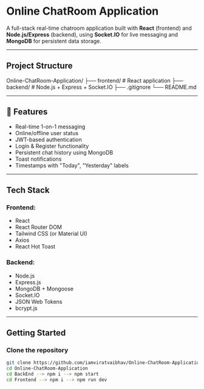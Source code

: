 # Online ChatRoom Application

A full-stack real-time chatroom application built with **React** (frontend) and **Node.js/Express** (backend), using **Socket.IO** for live messaging and **MongoDB** for persistent data storage.

---

##  Project Structure

Online-ChatRoom-Application/
├── frontend/ # React application
├── backend/ # Node.js + Express + Socket.IO
├── .gitignore
└── README.md



---

## 🚀 Features

-  Real-time 1-on-1 messaging
-  Online/offline user status
-  JWT-based authentication
-  Login & Register functionality
-  Persistent chat history using MongoDB
-  Toast notifications
-  Timestamps with "Today", "Yesterday" labels

---

##  Tech Stack

### Frontend:
- React
- React Router DOM
- Tailwind CSS (or Material UI)
- Axios
- React Hot Toast

### Backend:
- Node.js
- Express.js
- MongoDB + Mongoose
- Socket.IO
- JSON Web Tokens
- bcrypt.js

---

##  Getting Started

### Clone the repository

```bash
git clone https://github.com/iamviratvaibhav/Online-ChatRoom-Application.git
cd Online-ChatRoom-Application
cd BackEnd --> npm i --> npm start
cd Frontend --> npm i --> npm run dev
